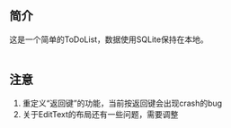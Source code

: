 ## 简介
这是一个简单的ToDoList，数据使用SQLite保持在本地。
<br/><br/>

## 注意
<ol>
<li>重定义“返回键”的功能，当前按返回键会出现crash的bug</li>
<li>关于EditText的布局还有一些问题，需要调整</li>
</ol>
